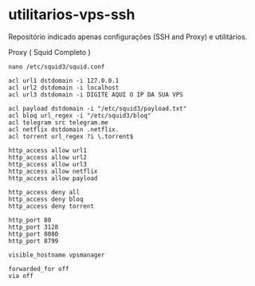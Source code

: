 # utilitarios-vps-ssh
Repositório indicado apenas configurações (SSH and Proxy) e utilitários.

Proxy ( Squid Completo )
```
nano /etc/squid3/squid.conf
```
```
acl url1 dstdomain -i 127.0.0.1
acl url2 dstdomain -i localhost
acl url3 dstdomain -i DIGITE AQUI O IP DA SUA VPS

acl payload dstdomain -i "/etc/squid3/payload.txt"
acl bloq url_regex -i "/etc/squid3/bloq"
acl telegram src telegram.me
acl netflix dstdomain .netflix.
acl torrent url_regex ?i \.torrent$

http_access allow url1
http_access allow url2
http_access allow url3
http_access allow netflix
http_access allow payload

http_access deny all
http_access deny bloq
http_access deny torrent

http_port 80
http_port 3128
http_port 8080
http_port 8799

visible_hostname vpsmanager

forwarded_for off
via off
```
